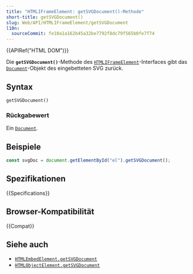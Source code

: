 ```yaml
---
title: "HTMLIFrameElement: getSVGDocument()-Methode"
short-title: getSVGDocument()
slug: Web/API/HTMLIFrameElement/getSVGDocument
l10n:
  sourceCommit: fe10a1a162b45a32be7792f8dc79f565b0fe7f74
---
```


{{APIRef("HTML DOM")}}

Die **`getSVGDocument()`**-Methode des [`HTMLIFrameElement`](/de/docs/Web/API/HTMLIFrameElement)-Interfaces gibt das [`Document`](/de/docs/Web/API/Document)-Objekt des eingebetteten SVG zurück.

## Syntax

```js-nolint
getSVGDocument()
```

### Rückgabewert

Ein [`Document`](/de/docs/Web/API/Document).

## Beispiele

```js
const svgDoc = document.getElementById("el").getSVGDocument();
```

## Spezifikationen

{{Specifications}}

## Browser-Kompatibilität

{{Compat}}

## Siehe auch

- [`HTMLEmbedElement.getSVGDocument`](/de/docs/Web/API/HTMLEmbedElement/getSVGDocument)
- [`HTMLObjectElement.getSVGDocument`](/de/docs/Web/API/HTMLObjectElement/getSVGDocument)
